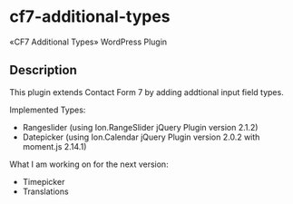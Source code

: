 # cf7-additional-types
«CF7 Additional Types» WordPress Plugin

## Description

This plugin extends Contact Form 7 by adding addtional input field types.

Implemented Types:

* Rangeslider (using Ion.RangeSlider jQuery Plugin version 2.1.2)
* Datepicker (using Ion.Calendar jQuery Plugin version 2.0.2 with moment.js 2.14.1)

What I am working on for the next version:

*   Timepicker
*   Translations
